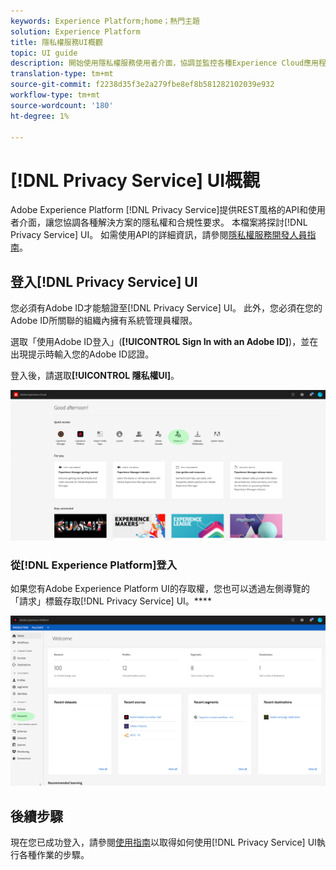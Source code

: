 ```yaml
---
keywords: Experience Platform;home；熱門主題
solution: Experience Platform
title: 隱私權服務UI概觀
topic: UI guide
description: 開始使用隱私權服務使用者介面，協調並監控各種Experience Cloud應用程式的隱私權要求。
translation-type: tm+mt
source-git-commit: f2238d35f3e2a279fbe8ef8b581282102039e932
workflow-type: tm+mt
source-wordcount: '180'
ht-degree: 1%

---
```



# [!DNL Privacy Service] UI概觀

Adobe Experience Platform [!DNL Privacy Service]提供REST風格的API和使用者介面，讓您協調各種解決方案的隱私權和合規性要求。 本檔案將探討[!DNL Privacy Service] UI。 如需使用API的詳細資訊，請參閱[隱私權服務開發人員指南](../api/getting-started.md)。

## 登入[!DNL Privacy Service] UI

您必須有Adobe ID才能驗證至[!DNL Privacy Service] UI。 此外，您必須在您的Adobe ID所關聯的組織內擁有系統管理員權限。

選取「使用Adobe ID登入」(**[!UICONTROL Sign In with an Adobe ID]**)，並在出現提示時輸入您的Adobe ID認證。

登入後，請選取&#x200B;**[!UICONTROL 隱私權UI]**。

![](../images/ui-overview/quick-access.png)

### 從[!DNL Experience Platform]登入

如果您有Adobe Experience Platform UI的存取權，您也可以透過左側導覽的「請求」標籤存取[!DNL Privacy Service] UI。****

![](../images/ui-overview/platform.png)

## 後續步驟

現在您已成功登入，請參閱[使用指南](user-guide.md)以取得如何使用[!DNL Privacy Service] UI執行各種作業的步驟。